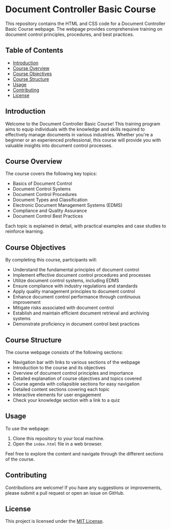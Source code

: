 # Document Controller Basic Course

This repository contains the HTML and CSS code for a Document Controller Basic Course webpage. The webpage provides comprehensive training on document control principles, procedures, and best practices.

## Table of Contents

- [Introduction](#introduction)
- [Course Overview](#course-overview)
- [Course Objectives](#course-objectives)
- [Course Structure](#course-structure)
- [Usage](#usage)
- [Contributing](#contributing)
- [License](#license)

## Introduction

Welcome to the Document Controller Basic Course! This training program aims to equip individuals with the knowledge and skills required to effectively manage documents in various industries. Whether you're a beginner or an experienced professional, this course will provide you with valuable insights into document control processes.

## Course Overview

The course covers the following key topics:

- Basics of Document Control
- Document Control Systems
- Document Control Procedures
- Document Types and Classification
- Electronic Document Management Systems (EDMS)
- Compliance and Quality Assurance
- Document Control Best Practices

Each topic is explained in detail, with practical examples and case studies to reinforce learning.

## Course Objectives

By completing this course, participants will:

- Understand the fundamental principles of document control
- Implement effective document control procedures and processes
- Utilize document control systems, including EDMS
- Ensure compliance with industry regulations and standards
- Apply quality management principles to document control
- Enhance document control performance through continuous improvement
- Mitigate risks associated with document control
- Establish and maintain efficient document retrieval and archiving systems
- Demonstrate proficiency in document control best practices

## Course Structure

The course webpage consists of the following sections:

- Navigation bar with links to various sections of the webpage
- Introduction to the course and its objectives
- Overview of document control principles and importance
- Detailed explanation of course objectives and topics covered
- Course agenda with collapsible sections for easy navigation
- Detailed content sections covering each topic
- Interactive elements for user engagement
- Check your knowledge section with a link to a quiz

## Usage

To use the webpage:

1. Clone this repository to your local machine.
2. Open the `index.html` file in a web browser.

Feel free to explore the content and navigate through the different sections of the course.

## Contributing

Contributions are welcome! If you have any suggestions or improvements, please submit a pull request or open an issue on GitHub.

## License

This project is licensed under the [MIT License](LICENSE).

